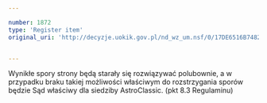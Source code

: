 ```yaml
---

number: 1872
type: 'Register item'
original_uri: 'http://decyzje.uokik.gov.pl/nd_wz_um.nsf/0/17DE6516B7482805C12576F60038D8F4?OpenDocument'


---
```


Wynikłe spory strony będą starały się rozwiązywać polubownie, a w przypadku braku takiej możliwości właściwym do rozstrzygania sporów będzie Sąd właściwy dla siedziby AstroClassic. (pkt 8.3 Regulaminu)
